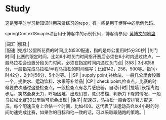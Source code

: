 Study
=====

这是我平时学习新知识时用来做练习的repo，有一些是用于博客中的示例代码。

springContextSmaple项目用于博客中的示例代码，博客请参见: [黄博文的地盘](http://huangbowen.net)


|词汇 |解释 |  
|配速 |完成1公里所花费的时间,比如530配速，指的是每公里用时5分30秒|
|关门时间| 比赛的限定时间，比如6小时关门时间指开赛后必须在6小时内通过终点。一般马拉松会设置分段关门时间。必须在指定时间内通过关门点|
|358 | 3小时58分，一般指完成马拉松/半程马拉松的时间缩写；比如142，256，500等。指1小时42分，2小时56分，5小时等。|
|SP | supply point,补给站，一般几公里会设置一个，提供水、运动饮料、水果等补给品|
|CP | check point,检查点。比赛的时候要依次通过这些检查点，一般检查点有芯片感应器，自动计时|
|撞墙 |长距离跑步后，突然全身无力，呼吸困难，出现幻觉，意识模糊，判断力下降的情况，一般马拉松比赛30公里后可能会出现 |
|兔子| 配速员，马拉松一般会安排官方配速员。每个配速员身上会贴一个时间，比如400。这代表了该运动员会以4小时的时间匀速完成比赛，如果你的目标和他一致的话，可以采取跟随跑的策略。|
